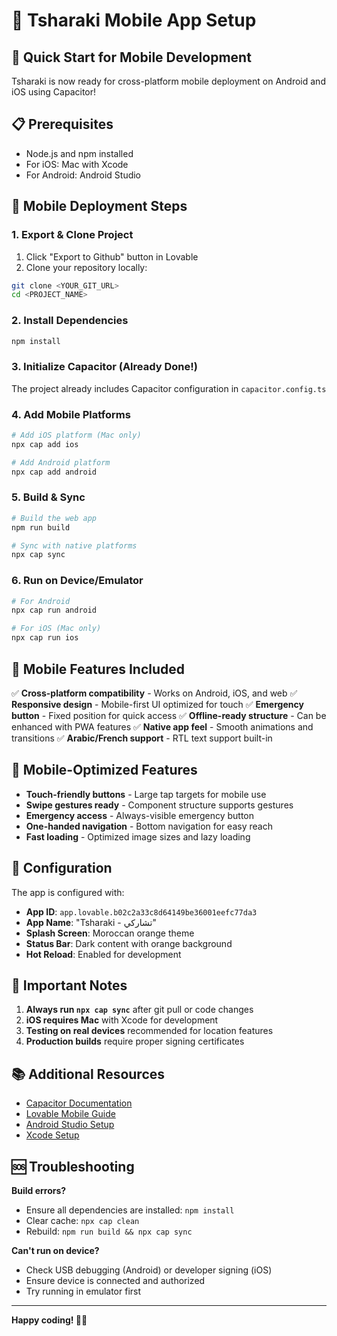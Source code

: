 # 📱 Tsharaki Mobile App Setup

## 🚀 Quick Start for Mobile Development

Tsharaki is now ready for cross-platform mobile deployment on Android and iOS using Capacitor!

## 📋 Prerequisites

- Node.js and npm installed
- For iOS: Mac with Xcode
- For Android: Android Studio

## 🔧 Mobile Deployment Steps

### 1. Export & Clone Project
1. Click "Export to Github" button in Lovable
2. Clone your repository locally:
```bash
git clone <YOUR_GIT_URL>
cd <PROJECT_NAME>
```

### 2. Install Dependencies
```bash
npm install
```

### 3. Initialize Capacitor (Already Done!)
The project already includes Capacitor configuration in `capacitor.config.ts`

### 4. Add Mobile Platforms
```bash
# Add iOS platform (Mac only)
npx cap add ios

# Add Android platform  
npx cap add android
```

### 5. Build & Sync
```bash
# Build the web app
npm run build

# Sync with native platforms
npx cap sync
```

### 6. Run on Device/Emulator
```bash
# For Android
npx cap run android

# For iOS (Mac only)
npx cap run ios
```

## 📱 Mobile Features Included

✅ **Cross-platform compatibility** - Works on Android, iOS, and web
✅ **Responsive design** - Mobile-first UI optimized for touch
✅ **Emergency button** - Fixed position for quick access
✅ **Offline-ready structure** - Can be enhanced with PWA features
✅ **Native app feel** - Smooth animations and transitions
✅ **Arabic/French support** - RTL text support built-in

## 🎨 Mobile-Optimized Features

- **Touch-friendly buttons** - Large tap targets for mobile use
- **Swipe gestures ready** - Component structure supports gestures
- **Emergency access** - Always-visible emergency button
- **One-handed navigation** - Bottom navigation for easy reach
- **Fast loading** - Optimized image sizes and lazy loading

## 🔧 Configuration

The app is configured with:
- **App ID**: `app.lovable.b02c2a33c8d64149be36001eefc77da3`
- **App Name**: "Tsharaki - تشاركي"
- **Splash Screen**: Moroccan orange theme
- **Status Bar**: Dark content with orange background
- **Hot Reload**: Enabled for development

## 🚨 Important Notes

1. **Always run `npx cap sync`** after git pull or code changes
2. **iOS requires Mac** with Xcode for development
3. **Testing on real devices** recommended for location features
4. **Production builds** require proper signing certificates

## 📚 Additional Resources

- [Capacitor Documentation](https://capacitorjs.com/docs)
- [Lovable Mobile Guide](https://docs.lovable.dev)
- [Android Studio Setup](https://developer.android.com/studio)
- [Xcode Setup](https://developer.apple.com/xcode/)

## 🆘 Troubleshooting

**Build errors?**
- Ensure all dependencies are installed: `npm install`
- Clear cache: `npx cap clean`
- Rebuild: `npm run build && npx cap sync`

**Can't run on device?**
- Check USB debugging (Android) or developer signing (iOS)
- Ensure device is connected and authorized
- Try running in emulator first

---

**Happy coding! 🚗💨**